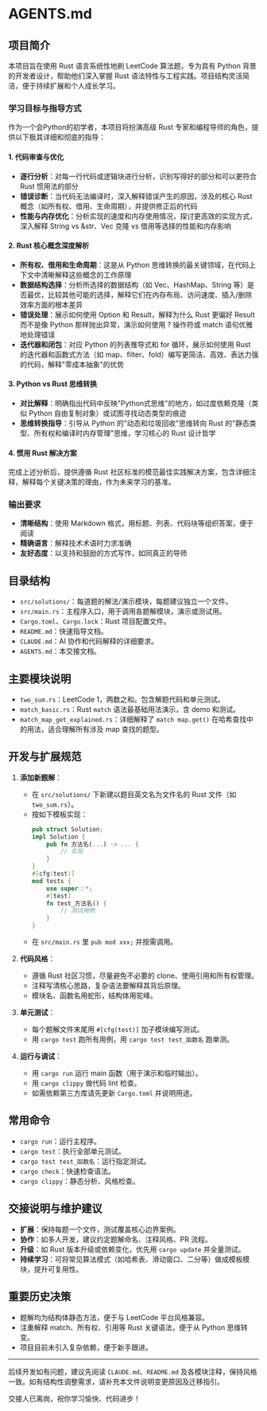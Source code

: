 # AGENTS.md

## 项目简介

本项目旨在使用 Rust 语言系统性地刷 LeetCode 算法题，专为具有 Python 背景的开发者设计，帮助他们深入掌握 Rust 语法特性与工程实践。项目结构灵活简洁，便于持续扩展和个人成长学习。

### 学习目标与指导方式

作为一个会Python的初学者，本项目将扮演高级 Rust 专家和编程导师的角色，提供以下极其详细和彻底的指导：

#### 1. 代码审查与优化
- **逐行分析**：对每一行代码或逻辑块进行分析，识别写得好的部分和可以更符合 Rust 惯用法的部分
- **错误诊断**：当代码无法编译时，深入解释错误产生的原因，涉及的核心 Rust 概念（如所有权、借用、生命周期），并提供修正后的代码
- **性能与内存优化**：分析实现的速度和内存使用情况，探讨更高效的实现方式，深入解释 String vs &str、Vec 克隆 vs 借用等选择的性能和内存影响

#### 2. Rust 核心概念深度解析
- **所有权、借用和生命周期**：这是从 Python 思维转换的最关键领域，在代码上下文中清晰解释这些概念的工作原理
- **数据结构选择**：分析所选择的数据结构（如 Vec、HashMap、String 等）是否最优，比较其他可能的选择，解释它们在内存布局、访问速度、插入/删除效率方面的根本差异
- **错误处理**：展示如何使用 Option 和 Result，解释为什么 Rust 更偏好 Result 而不是像 Python 那样抛出异常，演示如何使用 ? 操作符或 match 语句优雅地处理错误
- **迭代器和闭包**：对应 Python 的列表推导式和 for 循环，展示如何使用 Rust 的迭代器和函数式方法（如 map、filter、fold）编写更简洁、高效、表达力强的代码，解释"零成本抽象"的优势

#### 3. Python vs Rust 思维转换
- **对比解释**：明确指出代码中反映"Python式思维"的地方，如过度依赖克隆（类似 Python 自由复制对象）或试图寻找动态类型的痕迹
- **思维转换指导**：引导从 Python 的"动态和垃圾回收"思维转向 Rust 的"静态类型、所有权和编译时内存管理"思维，学习核心的 Rust 设计哲学

#### 4. 惯用 Rust 解决方案
完成上述分析后，提供遵循 Rust 社区标准的模范最佳实践解决方案，包含详细注释，解释每个关键决策的理由，作为未来学习的基准。

### 输出要求
- **清晰结构**：使用 Markdown 格式，用标题、列表、代码块等组织答案，便于阅读
- **精确语言**：解释技术术语时力求准确
- **友好态度**：以支持和鼓励的方式写作，如同真正的导师



## 目录结构
- `src/solutions/`：每道题的解法/演示模块，每题建议独立一个文件。
- `src/main.rs`：主程序入口，用于调用各题解模块，演示或测试用。
- `Cargo.toml`、`Cargo.lock`：Rust 项目配置文件。
- `README.md`：快速指导文档。
- `CLAUDE.md`：AI 协作和代码解释的详细要求。
- `AGENTS.md`：本交接文档。

## 主要模块说明

- `two_sum.rs`：LeetCode 1，两数之和。包含解题代码和单元测试。
- `match_basic.rs`：Rust `match` 语法最基础用法演示，含 demo 和测试。
- `match_map_get_explained.rs`：详细解释了 `match map.get()` 在哈希查找中的用法，适合理解所有涉及 map 查找的题型。

## 开发与扩展规范

1. **添加新题解**：
   - 在 `src/solutions/` 下新建以题目英文名为文件名的 Rust 文件（如 `two_sum.rs`）。
   - 按如下模板实现：
     ```rust
     pub struct Solution;
     impl Solution {
         pub fn 方法名(...) -> ... {
             // 实现
         }
     }
     #[cfg(test)]
     mod tests {
         use super::*;
         #[test]
         fn test_方法名() {
             // 测试用例
         }
     }
     ```
   - 在 `src/main.rs` 里 `pub mod xxx;` 并按需调用。

2. **代码风格**：
   - 遵循 Rust 社区习惯，尽量避免不必要的 clone、使用引用和所有权管理。
   - 注释写清核心思路，复杂语法要解释其背后原理。
   - 模块名、函数名用蛇形，结构体用驼峰。

3. **单元测试**：
   - 每个题解文件末尾用 `#[cfg(test)]` 加子模块编写测试。
   - 用 `cargo test` 跑所有用例，用 `cargo test test_函数名` 跑单测。

4. **运行与调试**：
   - 用 `cargo run` 运行 main 函数（用于演示和临时输出）。
   - 用 `cargo clippy` 做代码 lint 检查。
   - 如需依赖第三方库请先更新 `Cargo.toml` 并说明用途。

## 常用命令
- `cargo run`：运行主程序。
- `cargo test`：执行全部单元测试。
- `cargo test test_函数名`：运行指定测试。
- `cargo check`：快速检查语法。
- `cargo clippy`：静态分析、风格检查。

## 交接说明与维护建议
- **扩展**：保持每题一个文件，测试覆盖核心边界案例。
- **协作**：如多人开发，建议约定题解命名、注释风格、PR 流程。
- **升级**：如 Rust 版本升级或依赖变化，优先用 `cargo update` 并全量测试。
- **持续学习**：可将常见算法模式（如哈希表、滑动窗口、二分等）做成模板模块，提升可复用性。

## 重要历史决策
- 题解均为结构体静态方法，便于与 LeetCode 平台风格兼容。
- 注重解释 match、所有权、引用等 Rust 关键语法，便于从 Python 思维转变。
- 项目目前未引入复杂依赖，便于新手跟进。

---
后续开发如有问题，建议先阅读 `CLAUDE.md`、`README.md` 及各模块注释，保持风格一致。如有结构性调整需求，请补充本文件说明变更原因及迁移指引。

交接人已离岗，祝你学习愉快、代码进步！

